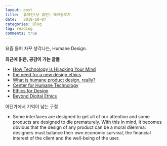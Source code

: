 ```yaml
---
layout: post
title:  휴메인(낫 휴먼) 테크놀로지
date:   2018-10-07
categories: Blog
tag: reading
comments: true
---
```



요즘 들어 자꾸 생각나는, Humane Design.


**최근에 읽은, 공감이 가는 글들**

- [How Technology is Hijacking Your Mind](https://medium.com/thrive-global/how-technology-hijacks-peoples-minds-from-a-magician-and-google-s-design-ethicist-56d62ef5edf3)
- [the need for a new design ethics](http://www.tristanharris.com/the-need-for-a-new-design-ethics/)
- [What is humane product design, really?](https://uxdesign.cc/what-is-humane-product-design-really-546fff0b026)
- [Center for Humane Technology](http://humanetech.com/)
- [Ethics for Design](https://ethicsfordesign.com/about)
- [Beyond Digital Ethics](http://calnewport.com/blog/2018/08/09/beyond-digital-ethics/)




어딘가에서 기억이 남는 구절

- Some interfaces are designed to get all of our attention and some products are designed to die prematurely. With this in mind, it becomes obvious that the design of any product can be a moral dilemma: designers must balance their own economic survival, the financial interest of the client and the well-being of the user.

